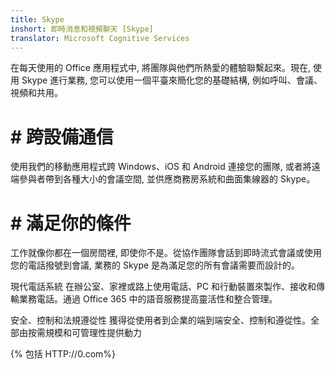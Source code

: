 ```yaml
---
title: Skype
inshort: 即時消息和視頻聊天 [Skype]
translator: Microsoft Cognitive Services
---
```


在每天使用的 Office 應用程式中, 將團隊與他們所熱愛的體驗聯繫起來。現在, 使用 Skype 進行業務, 您可以使用一個平臺來簡化您的基礎結構, 例如呼叫、會議、視頻和共用。

# # 跨設備通信
使用我們的移動應用程式跨 Windows、iOS 和 Android 連接您的團隊, 或者將遠端參與者帶到各種大小的會議空間, 並供應商務房系統和曲面集線器的 Skype。

# # 滿足你的條件
工作就像你都在一個房間裡, 即使你不是。從協作團隊會話到即時流式會議或使用您的電話撥號到會議, 業務的 Skype 是為滿足您的所有會議需要而設計的。

現代電話系統
在辦公室、家裡或路上使用電話、PC 和行動裝置來製作、接收和傳輸業務電話。通過 Office 365 中的語音服務提高靈活性和整合管理。

安全、控制和法規遵從性
獲得從使用者到企業的端到端安全、控制和遵從性。全部由按需規模和可管理性提供動力

{% 包括 HTTP://0.com%}

